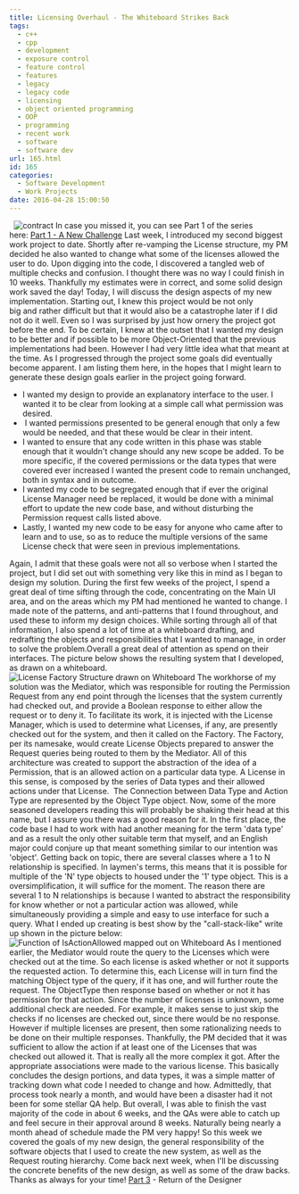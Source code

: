 ```yaml
---
title: Licensing Overhaul - The Whiteboard Strikes Back
tags:
  - c++
  - cpp
  - development
  - exposure control
  - feature control
  - features
  - legacy
  - legacy code
  - licensing
  - object oriented programming
  - OOP
  - programming
  - recent work
  - software
  - software dev
url: 165.html
id: 165
categories:
  - Software Development
  - Work Projects
date: 2016-04-28 15:00:50
---
```


  ![contract](/img/post_img/contract.jpg) In case you missed it, you can see Part 1 of the series here: [Part 1 - A New Challenge](/blog/licensing-overhaul-introduction/) Last week, I introduced my second biggest work project to date. Shortly after re-vamping the License structure, my PM decided he also wanted to change what some of the licenses allowed the user to do. Upon digging into the code, I discovered a tangled web of multiple checks and confusion. I thought there was no way I could finish in 10 weeks. Thankfully my estimates were in correct, and some solid design work saved the day! Today, I will discuss the design aspects of my new implementation. Starting out, I knew this project would be not only big and rather difficult but that it would also be a catastrophe later if I did not do it well. Even so I was surprised by just how ornery the project got before the end. To be certain, I knew at the outset that I wanted my design to be better and if possible to be more Object-Oriented that the previous implementations had been. However I had very little idea what that meant at the time. As I progressed through the project some goals did eventually become apparent. I am listing them here, in the hopes that I might learn to generate these design goals earlier in the project going forward.

*   I wanted my design to provide an explanatory interface to the user. I wanted it to be clear from looking at a simple call what permission was desired.
*    I wanted permissions presented to be general enough that only a few would be needed, and that these would be clear in their intent.
*   I wanted to ensure that any code written in this phase was stable enough that it wouldn't change should any new scope be added. To be more specific, if the covered permissions or the data types that were covered ever increased I wanted the present code to remain unchanged, both in syntax and in outcome.
*   I wanted my code to be segregated enough that if ever the original License Manager need be replaced, it would be done with a minimal effort to update the new code base, and without disturbing the Permission request calls listed above.
*   Lastly, I wanted my new code to be easy for anyone who came after to learn and to use, so as to reduce the multiple versions of the same License check that were seen in previous implementations.

Again, I admit that these goals were not all so verbose when I started the project, but I did set out with something very like this in mind as I began to design my solution. During the first few weeks of the project, I spend a great deal of time sifting through the code, concentrating on the Main UI area, and on the areas which my PM had mentioned he wanted to change. I made note of the patterns, and anti-patterns that I found throughout, and used these to inform my design choices. While sorting through all of that information, I also spend a lot of time at a whiteboard drafting, and redrafting the objects and responsibilities that I wanted to manage, in order to solve the problem.Overall a great deal of attention as spend on their interfaces. The picture below shows the resulting system that I developed, as drawn on a whiteboard. ![License Factory Structure drawn on Whiteboard](img/post_img/whiteboard/license_factory.jpg) The workhorse of my solution was the Mediator, which was responsible for routing the Permission Request from any end point through the licenses that the system currently had checked out, and provide a Boolean response to either allow the request or to deny it. To facilitate its work, it is injected with the License Manager, which is used to determine what Licenses, if any, are presently checked out for the system, and then it called on the Factory. The Factory, per its namesake, would create License Objects prepared to answer the Request queries being routed to them by the Mediator. All of this architecture was created to support the abstraction of the idea of a Permission, that is an allowed action on a particular data type. A License in this sense, is composed by the series of Data types and their allowed actions under that License.  The Connection between Data Type and Action Type are represented by the Object Type object. Now, some of the more seasoned developers reading this will probably be shaking their head at this name, but I assure you there was a good reason for it. In the first place, the code base I had to work with had another meaning for the term 'data type' and as a result the only other suitable term that myself, and an English major could conjure up that meant something similar to our intention was 'object'. Getting back on topic, there are several classes where a 1 to N relationship is specified. In laymen's terms, this means that it is possible for multiple of the 'N' type objects to housed under the '1' type object. This is a oversimplification, it will suffice for the moment. The reason there are several 1 to N relationships is because I wanted to abstract the responsibility for know whether or not a particular action was allowed, while simultaneously providing a simple and easy to use interface for such a query. What I ended up creating is best show by the "call-stack-like" write up shown in the picture below: ![Function of IsActionAllowed mapped out on Whiteboard](/img/post_img/whiteboard/is_action_allowed.jpg) As I mentioned earlier, the Mediator would route the query to the Licenses which were checked out at the time. So each license is asked whether or not it supports the requested action. To determine this, each License will in turn find the matching Object type of the query, if it has one, and will further route the request. The ObjectType then response based on whether or not it has permission for that action. Since the number of licenses is unknown, some additional check are needed. For example, it makes sense to just skip the checks if no licenses are checked out, since there would be no response. However if multiple licenses are present, then some rationalizing needs to be done on their multiple responses. Thankfully, the PM decided that it was sufficient to allow the action if at least one of the Licenses that was checked out allowed it. That is really all the more complex it got. After the appropriate associations were made to the various license. This basically concludes the design portions, and data types, it was a simple matter of tracking down what code I needed to change and how. Admittedly, that process took nearly a month, and would have been a disaster had it not been for some stellar QA help. But overall, I was able to finish the vast majority of the code in about 6 weeks, and the QAs were able to catch up and feel secure in their approval around 8 weeks. Naturally being nearly a month ahead of schedule made the PM very happy! So this week we covered the goals of my new design, the general responsibility of the software objects that I used to create the new system, as well as the Request routing hierarchy. Come back next week, when I'll be discussing the concrete benefits of the new design, as well as some of the draw backs. Thanks as always for your time! [Part 3](/blog/licensing-overhaul-return-of-the-designer/) \- Return of the Designer